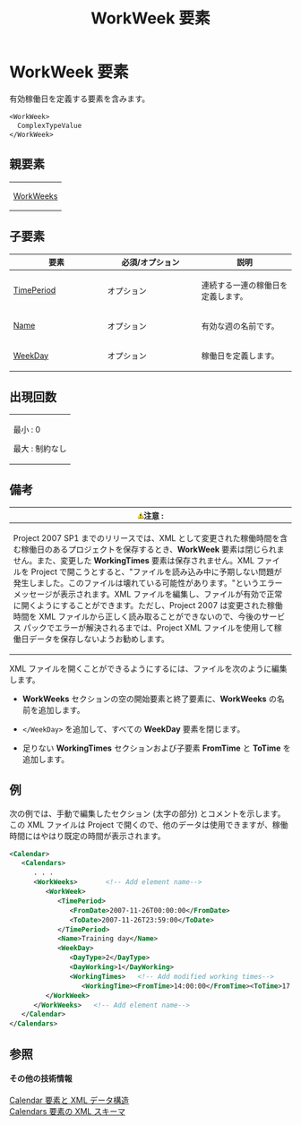 ﻿---
title: WorkWeek 要素
TOCTitle: WorkWeek 要素
ms:assetid: 608d30fc-c808-40e6-b8b4-6d7f77397d7b
ms:mtpsurl: https://msdn.microsoft.com/ja-jp/library/Bb968525(v=office.12)
ms:contentKeyID: 16738267
ms.date: 06/30/2008
mtps_version: v=office.12
dev_langs:
- xml
ms.translationtype: HT
---

# WorkWeek 要素

有効稼働日を定義する要素を含みます。

    <WorkWeek>
      ComplexTypeValue
    </WorkWeek>

## 親要素

<table>
<colgroup>
<col style="width: 100%" />
</colgroup>
<tbody>
<tr class="odd">
<td><p><a href="workweeks-element.md">WorkWeeks</a></p></td>
</tr>
</tbody>
</table>


## 子要素


<table>
<colgroup>
<col style="width: 33%" />
<col style="width: 33%" />
<col style="width: 33%" />
</colgroup>
<thead>
<tr class="header">
<th>要素</th>
<th>必須/オプション</th>
<th>説明</th>
</tr>
</thead>
<tbody>
<tr class="odd">
<td><p><a href="timeperiod-element-calendar.md">TimePeriod</a></p></td>
<td><p>オプション</p></td>
<td><p>連続する一連の稼働日を定義します。</p></td>
</tr>
<tr class="even">
<td><p><a href="name-element.md">Name</a></p></td>
<td><p>オプション</p></td>
<td><p>有効な週の名前です。</p></td>
</tr>
<tr class="odd">
<td><p><a href="weekday-element.md">WeekDay</a></p></td>
<td><p>オプション</p></td>
<td><p>稼働日を定義します。</p></td>
</tr>
</tbody>
</table>


## 出現回数

<table>
<colgroup>
<col style="width: 100%" />
</colgroup>
<tbody>
<tr class="odd">
<td><p>最小 : 0</p>
<p>最大 : 制約なし</p></td>
</tr>
</tbody>
</table>


## 備考

<table>
<colgroup>
<col style="width: 100%" />
</colgroup>
<thead>
<tr class="header">
<th><img src="images/Bb968496.Caution(ja-jp,office.12).gif" alt="Caution note" class="note" />注意 :</th>
</tr>
</thead>
<tbody>
<tr class="odd">
<td><p>Project 2007 SP1 までのリリースでは、XML として変更された稼働時間を含む稼働日のあるプロジェクトを保存するとき、<strong>WorkWeek</strong> 要素は閉じられません。また、変更した <strong>WorkingTimes</strong> 要素は保存されません。XML ファイルを Project で開こうとすると、&quot;ファイルを読み込み中に予期しない問題が発生しました。このファイルは壊れている可能性があります。&quot;というエラー メッセージが表示されます。XML ファイルを編集し、ファイルが有効で正常に開くようにすることができます。ただし、Project 2007 は変更された稼働時間を XML ファイルから正しく読み取ることができないので、今後のサービス パックでエラーが解決されるまでは、Project XML ファイルを使用して稼働日データを保存しないようお勧めします。</p></td>
</tr>
</tbody>
</table>


XML ファイルを開くことができるようにするには、ファイルを次のように編集します。

  - **WorkWeeks** セクションの空の開始要素と終了要素に、**WorkWeeks** の名前を追加します。

  - `</WeekDay>` を追加して、すべての **WeekDay** 要素を閉じます。

  - 足りない **WorkingTimes** セクションおよび子要素 **FromTime** と **ToTime** を追加します。

## 例

次の例では、手動で編集したセクション (太字の部分) とコメントを示します。この XML ファイルは Project で開くので、他のデータは使用できますが、稼働時間にはやはり既定の時間が表示されます。

``` xml
<Calendar>
   <Calendars>
      . . .
      <WorkWeeks>       <!-- Add element name-->
         <WorkWeek>
            <TimePeriod>
               <FromDate>2007-11-26T00:00:00</FromDate>
               <ToDate>2007-11-26T23:59:00</ToDate>
            </TimePeriod>
            <Name>Training day</Name>
            <WeekDay>
               <DayType>2</DayType>
               <DayWorking>1</DayWorking>
               <WorkingTimes>   <!-- Add modified working times-->
                  <WorkingTime><FromTime>14:00:00</FromTime><ToTime>17:00:00</ToTime></WorkingTime></WorkingTimes></WeekDay>    <!-- Add closing element -->
         </WorkWeek>
      </WorkWeeks>   <!-- Add element name-->
   </Calendar>
</Calendars>
```

## 参照

#### その他の技術情報

[Calendar 要素と XML データ構造](calendar-elements-and-xml-structure.md)  
[Calendars 要素の XML スキーマ](xml-schema-for-the-calendars-element.md)

